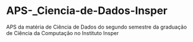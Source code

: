 # APS-_Ciencia-de-Dados-Insper
APS da matéria de Ciência de Dados do segundo semestre da graduação de Ciência da Computação no Instituto Insper
